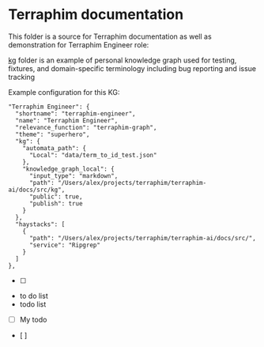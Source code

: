 # Terraphim documentation

This folder is a source for Terraphim documentation as well as demonstration for Terraphim Engineer role:

[kg](./kg) folder is an example of personal knowledge graph used for testing, fixtures, and domain-specific terminology including bug reporting and issue tracking

Example configuration for this KG:

```
"Terraphim Engineer": {
  "shortname": "terraphim-engineer",
  "name": "Terraphim Engineer",
  "relevance_function": "terraphim-graph",
  "theme": "superhero",
  "kg": {
    "automata_path": {
      "Local": "data/term_to_id_test.json"
    },
    "knowledge_graph_local": {
      "input_type": "markdown",
      "path": "/Users/alex/projects/terraphim/terraphim-ai/docs/src/kg",
      "public": true,
      "publish": true
    }
  },
  "haystacks": [
    {
      "path": "/Users/alex/projects/terraphim/terraphim-ai/docs/src/",
      "service": "Ripgrep"
    }
  ]
},
```

- [ ]

- to do list
- todo list

- [ ] My todo

- \[ \]
